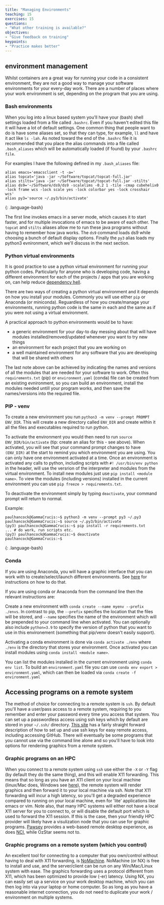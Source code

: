 ```yaml
---
title: "Managing Environments"
teaching: 15
exercises: 15
questions:
- "What other training is available?"
objectives:
- "Give feedback on training"
keypoints:
- "Practice makes better"
---
```


## environment management
Whilst containers are a great way for running your code in a consistent environment, they are not a good way to manage your software environments for your every-day work.
There are a number of places where your work environment is set, depending on the program that you are using.

### Bash environments
When you log into a linux based system you'll have your (bash) shell settings loaded from a file called `.bashrc`.
Even if you haven't edited this file it will have a lot of default settings.
One common thing that people want to do is have some aliases set, so that they can type, for example, `ll` and have it act like `ls -lah`.
As noted toward the end of the `.bashrc` file it is recommended that you place the alias commands into a file called `.bash_aliases` which will be automatically loaded (if found) by your `.bashrc file`.

For examples I have the following defined in my `.bash_aliases` file:

~~~
alias emacs='emacsclient -t -a='
alias topcat='java -jar ~/Software/topcat/topcat-full.jar'
alias stilts='java -jar ~/Software/topcat/topcat-full.jar -stilts'
alias ds9='~/Software/ds9/ds9 -scalelims -0.2 1 -tile -cmap cubehelix0 -lock frame wcs -lock scale yes -lock colorbar yes -lock crosshair wcs'
alias py3='source ~/.py3/bin/activate'
~~~
{: .language-bash}

The first line invokes emacs in a server mode, which causes it to start faster, and for multiple invocations of emacs to be aware of each other.
The `topcat` and `stilts` aliases allow me to run these java programs without having to remember how java works.
The `ds9` command loads ds9 while choosing a bunch of default display options.
Finally the `py3` alias loads my python3 evnironment, which we'll discuss in the next section.


### Python virtual environments
It is good practice to use a python virtual environment for running your python codes.
Particularly for anyone who is developing code, having a different environment for each of the projects / apps that you are working on, can help reduce [dependency hell](https://en.wikipedia.org/wiki/Dependency_hell).

There are two ways of creating a python virtual environment and it depends on how you install your modules.
Commonly you will use either `pip` or Anaconda (or miniconda).
Reguardless of how you create/manage your environments, running python code is the same in each and the same as if you were not using a virtual environment.

A practical approach to python environments would be to have:
- a generic environment for your day-to day messing about that will have modules installed/removed/updated whenever you want to try new things
- an environment for each project that you are working on
- a well maintained environment for any software that you are developing that will be shared with others

The last note above can be achieved by indicating the names and versions of all the modules that are needed for your software to work.
Often this `requirements.txt` (pip) or `environment.yaml` (conda) file can be created from an existing evnironment, so you can build an environment, install the modules needed untill your program works, and then save the names/versions into the required file.

### PIP - venv
To create a new environment you run `python3 -m venv --prompt PROMPT ENV_DIR`.
This will create a new directory called `ENV_DIR` and create within it all the files and executables required to run python.

To activate the environment you would then need to run `source ENV_DIR/bin/activate` (tip: create an alias for this - see above).
When activated, you will see that your command prompt changes to have `(ENV_DIR)` at the start to remind you which environment you are using.
You can only have one environment activated at a time.
Once an environment is activated any calls to python, including scripts with `#! /usr/bin/env python` in the header, will use the versrion of the interpreter and modules from the virtual environment.
To install new modules just use `pip install <module name>`.
To view the modules (including versions) installed in the current environment you can use `pip freeze > requirements.txt`.

To deactivate the environment simply by typing `deactivate`, your command prompt will return to normal.

Example:

~~~
paulhancock@GammaCrucis:~$ python3 -m venv --prompt py3 ~/.py3
paulhancock@GammaCrucis:~$ source ~/.py3/bin/activate
(py3) paulhancock@GammaCrucis:~$ pip install -r requirements.txt
... # do work, run scripts etc.
(py3) paulhancock@GammaCrucis:~$ deactivate
paulhancock@GammaCrucis:~$ 
~~~
{: .language-bash}

### Conda
If you are using Anaconda, you will have a graphic interface that you can work with to create/select/launch different environments.
See [here](https://docs.anaconda.com/navigator/tutorials/manage-packages/) for instructions on how to do that.

If you are using conda or Anaconda from the command line then the relevant instructions are:

Create a new environment with `conda create --name myenv --prefix ./envs`.
In contrast to pip, the `--prefix` specifies the location that the files will be stored, and `--name` specifies the name of the environment which will be prepended to your command line when activated.
You can optionally also include `python=3.9` to specify the version of python that you want to use in this environement (something that pip/venv doesn't easily support).

Activating a conda environment is done via `conda activate ./env` where `./env` is the directory that stores your environment.
Once activated you can install modules using `conda install <module name>`.

You can list the modules installed in the current environment using `conda env list`.
To build an `environment.yaml` file you can use `conda env export > environment.yaml`, which can then be loaded via `conda create -f environment.yaml`

## Accessing programs on a remote system
The method of choice for connecting to a remote system is `ssh`.
By default you'll have a user/pass access to a remote system, requiring to you remember and enter your password every time you access that system.
You can set up a passwordless access using ssh keys which by default  are stored in your `~/.ssh/` directory.
[This site](https://www.freecodecamp.org/news/the-ultimate-guide-to-ssh-setting-up-ssh-keys/) has a fairly straight forward description of how to set up and use ssh keys for easy remote access, including accessing GitHub.
There will eventually be some programs that you cannot use via the command line alone and so you'll have to look into options for rendering graphics from a remote system.

### Graphic programs on an HPC
When you connect to a remote system using `ssh` use either the `-X` or `-Y` flag (by default they do the same thing), and this will enable X11 forwarding.
This means that so long as you have an X11 client on your local machine (linux/Mac does, Windows see [here](https://stackoverflow.com/a/61110604/1710603)), the remote system will render graphics and then forward it to your local machine via ssh.
Note that X11 forwarding will incur a high latency, so you'll get a degraded experience compared to running on your local machine, even for 'lite' applications like emacs or vim.
Note also, that many HPC systems will either not have a local X11 server for you to connect to, or will disable the default port which is used to forward the X11 session.
If this is the case, then your friendly HPC provider will likely have a visulization node that you can use for graphic programs.
[Pawsey](https://support.pawsey.org.au/documentation/display/US/Visualisation+Documentation) provides a web-based remote desktop experience, as does [NCI](https://opus.nci.org.au/display/OOD/2.+VDI+App), while OzStar seems not to.


### Graphic programs on a remote system (which you control)
An excellent tool for connecting to a computer that you own/control without having to deal with X11 forwarding, is [NoMachine](https://www.nomachine.com/).
NoMachine (or NX) is free to install and use, and the server/client can be run on any Win/Mac/Linux system with ease.
The graphics forwarding uses a protocol different from X11, which has been optimized to provide low (-er) latency. 
Using NX, you can easily set up a service on your work desktop machine, which you can then log into via your laptop or home computer.
So as long as you have a reasonable internet connection, you do not need to duplicate your work / environment on multiple systems.
